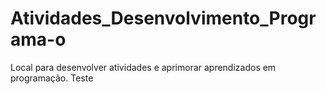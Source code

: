 # Atividades_Desenvolvimento_Programa-o
Local para desenvolver atividades e aprimorar aprendizados em programação.
Teste
